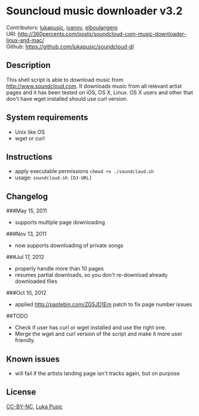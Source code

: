 # Souncloud music downloader v3.2

Contributors: [lukapusic](https://github.com/lukapusic), [ivanov](https://github.com/ivanov), [elboulangero](https://github.com/elboulangero)  
URI: http://360percents.com/posts/soundcloud-com-music-downloader-linux-and-mac/  
Github: https://github.com/lukapusic/soundcloud-dl

## Description
This shell script is able to download music from http://www.soundcloud.com.
It downloads music from all relevant artist pages and it has been tested on iOS, OS X, Linux.
OS X users and other that don't have wget installed should use curl version.

## System requirements
* Unix like OS
* wget or curl

## Instructions
* apply executable permissions ```chmod +x ./soundcloud.sh```
* usage: ```soundcloud.sh [DJ-URL]```

## Changelog

###May 15, 2011
* supports multiple page downloading

###Nov 13, 2011
* now supports downloading of private songs

###Jul 17, 2012
* properly handle more than 10 pages
* resumes partial downloads, so you don't re-download already downloaded files

###Oct 10, 2012
* applied http://pastebin.com/ZG5JD1Em patch to fix page number issues

##TODO
* Check if user has curl or wget installed and use the right one.
* Merge the wget and curl version of the script and make it more user friendly.

## Known issues
* will fail if the artists landing page isn't tracks again, but on purpose

## License
[CC-BY-NC](https://creativecommons.org/licenses/by-nc/2.0/), [Luka Pusic](http://pusic.si)